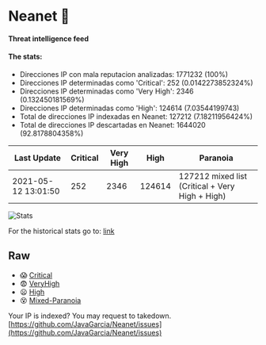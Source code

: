 # Neanet :hocho:
#### Threat intelligence feed
#### The stats:

- Direcciones IP con mala reputacion analizadas: 1771232 (100%)
- Direcciones IP determinadas como 'Critical':  252 (0.0142273852324%)
- Direcciones IP determinadas como 'Very High':  2346 (0.132450181569%)
- Direcciones IP determinadas como 'High':  124614 (7.03544199743)
- Total de direcciones IP indexadas en Neanet:  127212 (7.18211956424%)
- Total de direcciones IP descartadas en Neanet:  1644020 (92.8178804358%)

| Last Update | Critical | Very High | High | Paranoia |
| --- | --- | --- | --- | --- |
| 2021-05-12 13:01:50 | 252 | 2346 | 124614 | 127212 mixed list (Critical + Very High + High)|

![Stats](https://docs.google.com/spreadsheets/d/e/2PACX-1vSnaNMIXVabIpDJjufMlzH7poXnshF3mgd8Is1g9ytUEzVsP5my4Trn8f-xkoLLQ38xpL3HtmUexLo6/pubchart?oid=501124687&format=image)

For the historical stats go to: [link](/stats.csv)
## Raw
- :scream: [Critical](https://raw.githubusercontent.com/JavaGarcia/Neanet/master/blacklists/neanet_critical.txt)
- :fearful: [VeryHigh](https://raw.githubusercontent.com/JavaGarcia/Neanet/master/blacklists/neanet_veryHigh.txtt)
- :frowning: [High](https://raw.githubusercontent.com/JavaGarcia/Neanet/master/blacklists/neanet_high.txt)
- :dizzy_face: [Mixed-Paranoia](https://raw.githubusercontent.com/JavaGarcia/Neanet/master/blacklists/neanet_all.txt)


Your IP is indexed? You may request to takedown. [https://github.com/JavaGarcia/Neanet/issues](https://github.com/JavaGarcia/Neanet/issues)







































































































































































































































































































































































































































































































































































































































































































































































































































































































































































































































































































































































































































































































































































































































































































































































































































































































































































































































































































































































































































































































































































































































































































































































































































































































































































































































































































































































































































































































































































































































































































































































































































































































































































































































































































































































































































































































































































































































































































































































































































































































































































































































































































































































































































































































































































































































































































































































































































































































































































































































































































































































































































































































































































































































































































































































































































































































































































































































































































































































































































































































































































































































































































































































































































































































